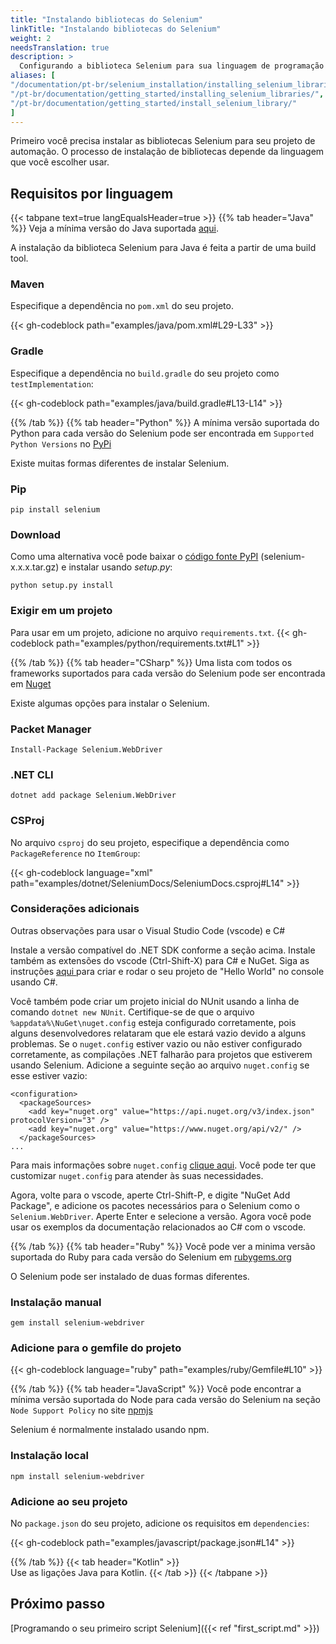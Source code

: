 ```yaml
---
title: "Instalando bibliotecas do Selenium"
linkTitle: "Instalando bibliotecas do Selenium"
weight: 2
needsTranslation: true
description: >
  Configurando a biblioteca Selenium para sua linguagem de programação favorita.
aliases: [
"/documentation/pt-br/selenium_installation/installing_selenium_libraries/",
"/pt-br/documentation/getting_started/installing_selenium_libraries/",
"/pt-br/documentation/getting_started/install_selenium_library/"
]
---
```


Primeiro você precisa instalar as bibliotecas Selenium para seu projeto de automação.
O processo de instalação de bibliotecas depende da linguagem que você escolher usar.

## Requisitos por linguagem

{{< tabpane text=true langEqualsHeader=true >}}
  {{% tab header="Java" %}}
Veja a mínima versão do Java suportada [aqui](https://github.com/SeleniumHQ/selenium/blob/trunk/.bazelrc#L13).

A instalação da biblioteca Selenium para Java é feita a partir de uma build tool.


### Maven
Especifique a dependência no `pom.xml` do seu projeto.

{{< gh-codeblock path="examples/java/pom.xml#L29-L33" >}}

### Gradle
Especifique a dependência no `build.gradle` do seu projeto como `testImplementation`:

{{< gh-codeblock path="examples/java/build.gradle#L13-L14" >}}

  {{% /tab %}}
  {{% tab header="Python" %}}
A mínima versão suportada do Python para cada versão do Selenium pode ser encontrada 
em `Supported Python Versions` no [PyPi](https://pypi.org/project/selenium/)

Existe muitas formas diferentes de instalar Selenium.

### Pip

```shell
pip install selenium
```

### Download

Como uma alternativa você pode baixar o [código fonte PyPI](https://pypi.org/project/selenium/#files)
(selenium-x.x.x.tar.gz) e instalar usando _setup.py_:

```shell
python setup.py install
```

### Exigir em um projeto

Para usar em um projeto, adicione no arquivo `requirements.txt`.
{{< gh-codeblock path="examples/python/requirements.txt#L1" >}}

  {{% /tab %}}
  {{% tab header="CSharp" %}}
Uma lista com todos os frameworks suportados para cada versão do Selenium
pode ser encontrada em [Nuget](https://www.nuget.org/packages/Selenium.WebDriver)

Existe algumas opções para instalar o Selenium.

### Packet Manager

```shell
Install-Package Selenium.WebDriver
```

### .NET CLI

```shell
dotnet add package Selenium.WebDriver
```

### CSProj

No arquivo `csproj` do seu projeto, especifique a dependência como `PackageReference` no `ItemGroup`:

{{< gh-codeblock language="xml" path="examples/dotnet/SeleniumDocs/SeleniumDocs.csproj#L14" >}}

### Considerações adicionais

Outras observações para usar o Visual Studio Code (vscode) e C#

Instale a versão compatível do .NET SDK conforme a seção acima.
Instale também as extensões do vscode (Ctrl-Shift-X) para C# e NuGet.
Siga as instruções [aqui ](https://docs.microsoft.com/en-us/dotnet/core/tutorials/with-visual-studio-code?pivots=dotnet-5-0)para criar e rodar o seu projeto de "Hello World" no console usando C#.

Você também pode criar um projeto inicial do NUnit usando a linha de comando `dotnet new NUnit`.
Certifique-se de que o arquivo `%appdata%\NuGet\nuget.config` esteja configurado corretamente, pois alguns desenvolvedores relataram que ele estará vazio devido a alguns problemas.
Se o `nuget.config` estiver vazio ou não estiver configurado corretamente, as compilações .NET falharão para projetos que estiverem usando Selenium.
Adicione a seguinte seção ao arquivo `nuget.config` se esse estiver vazio:

```
<configuration>
  <packageSources>
    <add key="nuget.org" value="https://api.nuget.org/v3/index.json" protocolVersion="3" />
    <add key="nuget.org" value="https://www.nuget.org/api/v2/" />   
  </packageSources>
...
```
Para mais informações sobre `nuget.config` [clique aqui](https://docs.microsoft.com/en-us/nuget/reference/nuget-config-file).
Você pode ter que customizar `nuget.config` para atender às suas necessidades.

Agora, volte para o vscode, aperte Ctrl-Shift-P, e digite "NuGet Add Package", e adicione os pacotes necessários para
o Selenium como o `Selenium.WebDriver`.
Aperte Enter e selecione a versão.
Agora você pode usar os exemplos da documentação relacionados ao C# com o vscode.

  {{% /tab %}}
  {{% tab header="Ruby" %}}
Você pode ver a minima versão suportada do Ruby para cada versão do Selenium em 
[rubygems.org](https://rubygems.org/gems/selenium-webdriver/)

O Selenium pode ser instalado de duas formas diferentes.

### Instalação manual

```shell
gem install selenium-webdriver
```

### Adicione para o gemfile do projeto

{{< gh-codeblock language="ruby" path="examples/ruby/Gemfile#L10" >}}

  {{% /tab %}}
  {{% tab header="JavaScript" %}}
Você pode encontrar a mínima versão suportada do Node para cada versão do Selenium 
na seção `Node Support Policy` no site [npmjs](https://www.npmjs.com/package/selenium-webdriver)

Selenium é normalmente instalado usando npm.

### Instalação local

```shell
npm install selenium-webdriver
```

### Adicione ao seu projeto

No `package.json` do seu projeto, adicione os requisitos em `dependencies`:

{{< gh-codeblock path="examples/javascript/package.json#L14" >}}

  {{% /tab %}}
  {{< tab header="Kotlin" >}}   
    Use as ligações Java para Kotlin.
  {{< /tab >}}
{{< /tabpane >}}

## Próximo passo
[Programando o seu primeiro script Selenium]({{< ref "first_script.md" >}})
